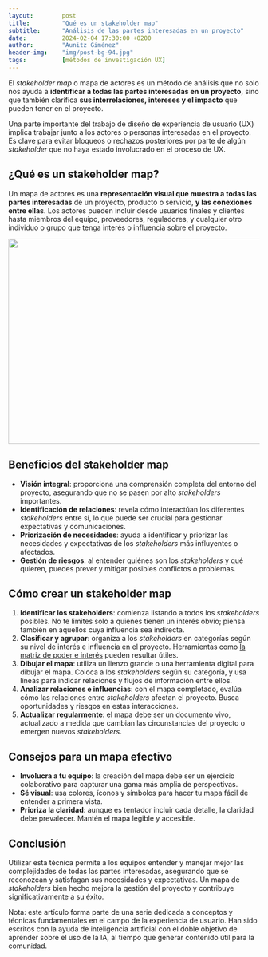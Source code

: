 ```yaml
---
layout:        post
title:         "Qué es un stakeholder map"
subtitle:      "Análisis de las partes interesadas en un proyecto"
date:          2024-02-04 17:30:00 +0200
author:        "Aunitz Giménez"
header-img:    "img/post-bg-94.jpg"
tags:          [métodos de investigación UX]
---
```


<p>El <em>stakeholder map</em> o mapa de actores es un método de análisis que no solo nos ayuda a <strong>identificar a todas las partes interesadas en un proyecto</strong>, sino que también clarifica <strong>sus interrelaciones, intereses y el impacto</strong> que pueden tener en el proyecto.</p>

<p>Una parte importante del trabajo de diseño de experiencia de usuario (UX) implica trabajar junto a los actores o personas interesadas en el proyecto. Es clave para evitar bloqueos o rechazos posteriores por parte de algún <em>stakeholder</em> que no haya estado involucrado en el proceso de UX.</p>

<h2>¿Qué es un stakeholder map?</h2>

<p>Un mapa de actores es una <strong>representación visual que muestra a todas las partes interesadas</strong> de un proyecto, producto o servicio, <strong>y las conexiones entre ellas</strong>. Los actores pueden incluir desde usuarios finales y clientes hasta miembros del equipo, proveedores, reguladores, y cualquier otro individuo o grupo que tenga interés o influencia sobre el proyecto.</p>

<p><img src="{{ site.baseurl }}/img/que-es-un-stakeholder-map.jpg" loading="lazy" alt="" width="720" height="411"></p>

<h2>Beneficios del stakeholder map</h2>

<ul>
	<li><strong>Visión integral</strong>: proporciona una comprensión completa del entorno del proyecto, asegurando que no se pasen por alto <em>stakeholders</em> importantes.</li>
	<li><strong>Identificación de relaciones</strong>: revela cómo interactúan los diferentes <em>stakeholders</em> entre sí, lo que puede ser crucial para gestionar expectativas y comunicaciones.</li>
	<li><strong>Priorización de necesidades</strong>: ayuda a identificar y priorizar las necesidades y expectativas de los <em>stakeholders</em> más influyentes o afectados.</li>
	<li><strong>Gestión de riesgos</strong>: al entender quiénes son los <em>stakeholders</em> y qué quieren, puedes prever y mitigar posibles conflictos o problemas.</li>
</ul>

<h2>Cómo crear un stakeholder map</h2>

<ol>
	<li><strong>Identificar los stakeholders</strong>: comienza listando a todos los <em>stakeholders</em> posibles. No te limites solo a quienes tienen un interés obvio; piensa también en aquellos cuya influencia sea indirecta.</li>
	<li><strong>Clasificar y agrupar</strong>: organiza a los <em>stakeholders</em> en categorías según su nivel de interés e influencia en el proyecto. Herramientas como <a href="{{ site.baseurl }}{% post_url 2024-02-04-la-matriz-de-poder-e-interes %}">la matriz de poder e interés</a> pueden resultar útiles.</li>
	<li><strong>Dibujar el mapa</strong>: utiliza un lienzo grande o una herramienta digital para dibujar el mapa. Coloca a los <em>stakeholders</em> según su categoría, y usa líneas para indicar relaciones y flujos de información entre ellos.</li>
	<li><strong>Analizar relaciones e influencias</strong>: con el mapa completado, evalúa cómo las relaciones entre <em>stakeholders</em> afectan el proyecto. Busca oportunidades y riesgos en estas interacciones.</li>
	<li><strong>Actualizar regularmente</strong>: el mapa debe ser un documento vivo, actualizado a medida que cambian las circunstancias del proyecto o emergen nuevos <em>stakeholders</em>.</li>
</ol>

<h2>Consejos para un mapa efectivo</h2>

<ul>
	<li><strong>Involucra a tu equipo</strong>: la creación del mapa debe ser un ejercicio colaborativo para capturar una gama más amplia de perspectivas.</li>
	<li><strong>Sé visual</strong>: usa colores, íconos y símbolos para hacer tu mapa fácil de entender a primera vista.</li>
	<li><strong>Prioriza la claridad</strong>: aunque es tentador incluir cada detalle, la claridad debe prevalecer. Mantén el mapa legible y accesible.</li>
</ul>

<h2>Conclusión</h2>

<p>Utilizar esta técnica permite a los equipos entender y manejar mejor las complejidades de todas las partes interesadas, asegurando que se reconozcan y satisfagan sus necesidades y expectativas. Un mapa de <em>stakeholders</em> bien hecho mejora la gestión del proyecto y contribuye significativamente a su éxito.</p>

<p class="small">Nota: este artículo forma parte de una serie dedicada a conceptos y técnicas fundamentales en el campo de la experiencia de usuario. Han sido escritos con la ayuda de inteligencia artificial con el doble objetivo de aprender sobre el uso de la IA, al tiempo que generar contenido útil para la comunidad.</p>